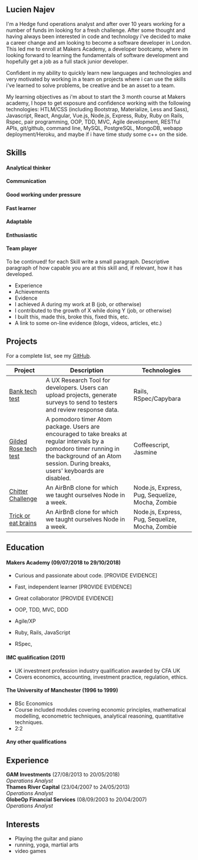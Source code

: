 ## Lucien Najev

I'm a Hedge fund operations analyst and after over 10 years working for a number of funds im looking for a fresh challenge. After some thought and having always been interested in code and technology i've decided to make a career change and am looking to become a software developer in London. This led me to enroll at Makers Academy, a developer bootcamp, where im looking forward to learning the fundamentals of software development and hopefully get a job as a full stack junior developer.

Confident in my ability to quickly learn new languages and technologies and very motivated by working in a team on projects where i can use the skills i've learned to solve problems, be creative and be an asset to a team.

My learning objectives as i'm about to start the 3 month course at Makers academy, I hope to get exposure and confidence working with the following technologies: HTLM/CSS (including Bootstrap, Materialize, Less and Sass), Javascript, React, Angular, Vue.js, Node.js, Express, Ruby, Ruby on Rails, Rspec, pair programming, OOP, TDD, MVC, Agile development, RESTful APIs, git/github, command line, MySQL, PostgreSQL, MongoDB, webapp deployment/Heroku, and maybe if i have time study some c++ on the side.



## Skills

#### Analytical thinker
#### Communication
#### Good working under pressure
#### Fast learner
#### Adaptable
#### Enthusiastic
#### Team player
To be continued! for each Skill write a small paragraph.
Descriptive paragraph of how capable you are at this skill and, if relevant, how it has developed.
- Experience
- Achievements
- Evidence
- I achieved A during my work at B (job, or otherwise)
- I contributed to the growth of X while doing Y (job, or otherwise)
- I built this, made this, broke this, fixed this, etc.
- A link to some on-line evidence (blogs, videos, articles, etc.)

## Projects

For a complete list, see my [GitHub](https://github.com/Lucx14?tab=repositories).

| Project   | Description | Technologies |
|---        |---         |---           |
| [Bank tech test](https://github.com/Lucx14/bank-tech-test) | A UX Research Tool for developers. Users can upload projects, generate surveys to send to testers and review response data. | Rails, RSpec/Capybara |
|[Gilded Rose tech test](https://github.com/Lucx14/GildedRose-Refactoring-Kata)| A pomodoro timer Atom package. Users are encouraged to take breaks at regular intervals by a pomodoro timer running in the background of an Atom session. During breaks, users' keyboards are disabled. | Coffeescript, Jasmine|
| [Chitter Challenge](https://github.com/Lucx14/chitter-challenge) | An AirBnB clone for which we taught ourselves Node in a week. | Node.js, Express, Pug, Sequelize, Mocha, Zombie |
| [Trick or eat brains](https://github.com/Lucx14/zombie-infection) | An AirBnB clone for which we taught ourselves Node in a week. | Node.js, Express, Pug, Sequelize, Mocha, Zombie |

## Education

#### Makers Academy (09/07/2018 to 29/10/2018)

- Curious and passionate about code. [PROVIDE EVIDENCE]
- Fast, independent learner [PROVIDE EVIDENCE]
- Great collaborator [PROVIDE EVIDENCE]

- OOP, TDD, MVC, DDD
- Agile/XP
- Ruby, Rails, JavaScript
- RSpec, 

#### IMC qualification (2011)
- UK investment profession industry qualification awarded by CFA UK
- Covers economics, accounting, investment practice, regulation, ethics.

#### The University of Manchester (1996 to 1999)

- BSc Economics
- Course included modules covering economic principles, mathematical modelling, econometric techniques, analytical reasoning, quantitative techniques.
- 2:2


#### Any other qualifications

## Experience

**GAM Investments** (27/08/2013 to 20/05/2018)    
*Operations Analyst*  
**Thames River Capital** (23/04/2007 to 24/05/2013)   
*Operations Analyst*  
**GlobeOp Financial Services** (08/09/2003 to 20/04/2007)   
*Operations Analyst*  


## Interests

- Playing the guitar and piano
- running, yoga, martial arts
- video games


